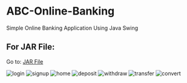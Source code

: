 # ABC-Online-Banking
Simple Online Banking Application Using Java Swing
## For JAR File:  
Go to: [JAR File](target/Nex-Online-Banking-1.0-SNAPSHOT-jar-with-dependencies.jar)  

![login](https://user-images.githubusercontent.com/83073238/209364523-c11dbb8d-47af-42b9-988e-224809739a86.png)
![signup](https://user-images.githubusercontent.com/83073238/209364531-e92cbced-3715-4b27-ab6b-29b8543d93d2.png)
![home](https://user-images.githubusercontent.com/83073238/209364549-f2f4f75b-6ff7-4000-88cd-66862f8f8ff3.png)
![deposit](https://user-images.githubusercontent.com/83073238/209364547-82614c46-653d-4d6e-96e3-045fcf7e70d3.png)
![withdraw](https://user-images.githubusercontent.com/83073238/209364545-f3e23d50-1526-4244-91c2-a21f95440c66.png)
![transfer](https://user-images.githubusercontent.com/83073238/209364542-a7780901-69e1-4ad3-84b8-7c86427cf9b8.png)
![convert](https://user-images.githubusercontent.com/83073238/209364541-1a536dd9-3d88-4ef4-8302-05825f939b32.png)
